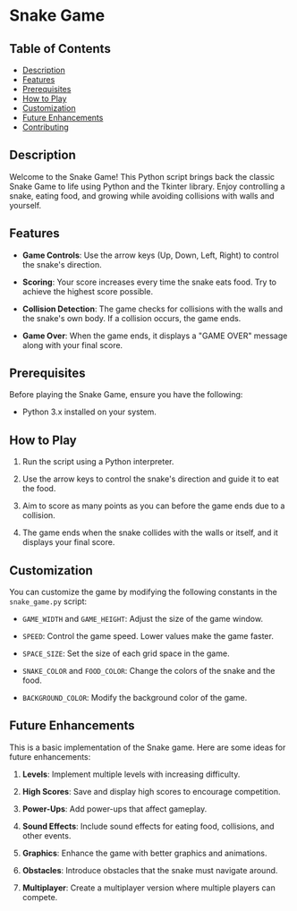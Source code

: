 # Snake Game

## Table of Contents

- [Description](#description)
- [Features](#features)
- [Prerequisites](#prerequisites)
- [How to Play](#how-to-play)
- [Customization](#customization)
- [Future Enhancements](#future-enhancements)
- [Contributing](#contributing)

## Description

Welcome to the Snake Game! This Python script brings back the classic Snake Game to life using Python and the Tkinter library. Enjoy controlling a snake, eating food, and growing while avoiding collisions with walls and yourself.

## Features

- **Game Controls**: Use the arrow keys (Up, Down, Left, Right) to control the snake's direction.

- **Scoring**: Your score increases every time the snake eats food. Try to achieve the highest score possible.

- **Collision Detection**: The game checks for collisions with the walls and the snake's own body. If a collision occurs, the game ends.

- **Game Over**: When the game ends, it displays a "GAME OVER" message along with your final score.

## Prerequisites

Before playing the Snake Game, ensure you have the following:

- Python 3.x installed on your system.

## How to Play

1. Run the script using a Python interpreter.

2. Use the arrow keys to control the snake's direction and guide it to eat the food.

3. Aim to score as many points as you can before the game ends due to a collision.

4. The game ends when the snake collides with the walls or itself, and it displays your final score.

## Customization

You can customize the game by modifying the following constants in the `snake_game.py` script:

- `GAME_WIDTH` and `GAME_HEIGHT`: Adjust the size of the game window.

- `SPEED`: Control the game speed. Lower values make the game faster.

- `SPACE_SIZE`: Set the size of each grid space in the game.

- `SNAKE_COLOR` and `FOOD_COLOR`: Change the colors of the snake and the food.

- `BACKGROUND_COLOR`: Modify the background color of the game.

## Future Enhancements

This is a basic implementation of the Snake game. Here are some ideas for future enhancements:

1. **Levels**: Implement multiple levels with increasing difficulty.

2. **High Scores**: Save and display high scores to encourage competition.

3. **Power-Ups**: Add power-ups that affect gameplay.

4. **Sound Effects**: Include sound effects for eating food, collisions, and other events.

5. **Graphics**: Enhance the game with better graphics and animations.

6. **Obstacles**: Introduce obstacles that the snake must navigate around.

7. **Multiplayer**: Create a multiplayer version where multiple players can compete.
